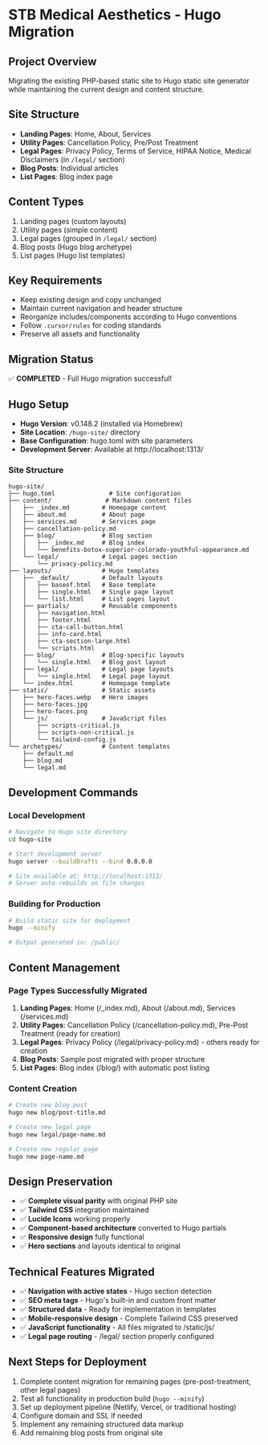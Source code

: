 # STB Medical Aesthetics - Hugo Migration

## Project Overview
Migrating the existing PHP-based static site to Hugo static site generator while maintaining the current design and content structure.

## Site Structure
- **Landing Pages**: Home, About, Services
- **Utility Pages**: Cancellation Policy, Pre/Post Treatment
- **Legal Pages**: Privacy Policy, Terms of Service, HIPAA Notice, Medical Disclaimers (in `/legal/` section)
- **Blog Posts**: Individual articles 
- **List Pages**: Blog index page

## Content Types
1. Landing pages (custom layouts)
2. Utility pages (simple content)
3. Legal pages (grouped in `/legal/` section)
4. Blog posts (Hugo blog archetype)
5. List pages (Hugo list templates)

## Key Requirements
- Keep existing design and copy unchanged
- Maintain current navigation and header structure
- Reorganize includes/components according to Hugo conventions
- Follow `.cursor/rules` for coding standards
- Preserve all assets and functionality

## Migration Status
✅ **COMPLETED** - Full Hugo migration successful!

## Hugo Setup
- **Hugo Version**: v0.148.2 (installed via Homebrew)
- **Site Location**: `/hugo-site/` directory
- **Base Configuration**: hugo.toml with site parameters
- **Development Server**: Available at http://localhost:1313/

### Site Structure
```
hugo-site/
├── hugo.toml               # Site configuration
├── content/               # Markdown content files
│   ├── _index.md         # Homepage content
│   ├── about.md          # About page
│   ├── services.md       # Services page  
│   ├── cancellation-policy.md
│   ├── blog/             # Blog section
│   │   ├── _index.md     # Blog index
│   │   └── benefits-botox-superior-colorado-youthful-appearance.md
│   └── legal/            # Legal pages section
│       └── privacy-policy.md
├── layouts/              # Hugo templates
│   ├── _default/         # Default layouts
│   │   ├── baseof.html   # Base template
│   │   ├── single.html   # Single page layout
│   │   └── list.html     # List pages layout
│   ├── partials/         # Reusable components
│   │   ├── navigation.html
│   │   ├── footer.html
│   │   ├── cta-call-button.html
│   │   ├── info-card.html
│   │   ├── cta-section-large.html
│   │   └── scripts.html
│   ├── blog/             # Blog-specific layouts
│   │   └── single.html   # Blog post layout
│   ├── legal/            # Legal page layouts
│   │   └── single.html   # Legal page layout
│   └── index.html        # Homepage template
├── static/               # Static assets
│   ├── hero-faces.webp   # Hero images
│   ├── hero-faces.jpg
│   ├── hero-faces.png
│   └── js/               # JavaScript files
│       ├── scripts-critical.js
│       ├── scripts-non-critical.js
│       └── tailwind-config.js
└── archetypes/           # Content templates
    ├── default.md
    ├── blog.md
    └── legal.md
```

## Development Commands

### Local Development
```bash
# Navigate to Hugo site directory
cd hugo-site

# Start development server
hugo server --buildDrafts --bind 0.0.0.0

# Site available at: http://localhost:1313/
# Server auto-rebuilds on file changes
```

### Building for Production
```bash
# Build static site for deployment
hugo --minify

# Output generated in: /public/
```

## Content Management

### Page Types Successfully Migrated
1. **Landing Pages**: Home (/_index.md), About (/about.md), Services (/services.md)
2. **Utility Pages**: Cancellation Policy (/cancellation-policy.md), Pre-Post Treatment (ready for creation)
3. **Legal Pages**: Privacy Policy (/legal/privacy-policy.md) - others ready for creation
4. **Blog Posts**: Sample post migrated with proper structure
5. **List Pages**: Blog index (/blog/) with automatic post listing

### Content Creation
```bash
# Create new blog post
hugo new blog/post-title.md

# Create new legal page  
hugo new legal/page-name.md

# Create new regular page
hugo new page-name.md
```

## Design Preservation
- ✅ **Complete visual parity** with original PHP site
- ✅ **Tailwind CSS** integration maintained
- ✅ **Lucide Icons** working properly  
- ✅ **Component-based architecture** converted to Hugo partials
- ✅ **Responsive design** fully functional
- ✅ **Hero sections** and layouts identical to original

## Technical Features Migrated
- ✅ **Navigation with active states** - Hugo section detection
- ✅ **SEO meta tags** - Hugo's built-in and custom front matter
- ✅ **Structured data** - Ready for implementation in templates
- ✅ **Mobile-responsive design** - Complete Tailwind CSS preserved
- ✅ **JavaScript functionality** - All files migrated to /static/js/
- ✅ **Legal page routing** - /legal/ section properly configured

## Next Steps for Deployment
1. Complete content migration for remaining pages (pre-post-treatment, other legal pages)
2. Test all functionality in production build (`hugo --minify`)
3. Set up deployment pipeline (Netlify, Vercel, or traditional hosting)
4. Configure domain and SSL if needed
5. Implement any remaining structured data markup
6. Add remaining blog posts from original site